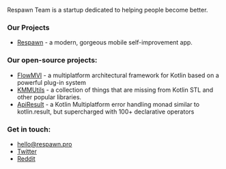 Respawn Team is a startup dedicated to helping people become better.

### Our Projects

* [Respawn](https://respawn.pro) - a modern, gorgeous mobile self-improvement app.

### Our open-source projects:  

* [FlowMVI](https://opensource.respawn.pro/FlowMVI) - a multiplatform architectural framework for Kotlin based on a powerful plug-in system
* [KMMUtils](http://opensource.respawn.pro/kmmutils) - a collection of things that are missing from Kotlin STL and other popular libraries.
* [ApiResult](https://github.com/respawn-app/ApiResult) - a Kotlin Multiplatform error handling monad similar to kotlin.result, but supercharged with 100+ declarative operators

### Get in touch:  

* [hello@respawn.pro](mailto:hello@respawn.pro)
* [Twitter](https://twitter.com/respawn_app)
* [Reddit](https://www.reddit.com/r/respawn_app)
